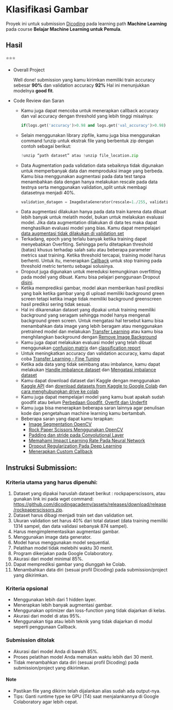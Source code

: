 # Klasifikasi Gambar

Proyek ini untuk submission [Dicoding](dicoding.com) pada learning path **Machine Learning** pada course **Belajar Machine Learning untuk Pemula**.

## Hasil

:star::star::star:

- Overall Project

  Well done! submission yang kamu kirimkan memiliki train accuracy sebesar **90%**  dan validation accuracy **92%** Hal ini menunjukkan modelnya **good fit**.

- Code Review dan Saran

  - Kamu juga dapat mencoba untuk menerapkan callback accuracy dan val accuracy dengan threshold yang lebih tinggi misalnya:
    ```python
    if(logs.get('accuracy')>0.98 and logs.get('val_accuracy')>0.98)
    ```
  - Selain menggunakan library zipfile, kamu juga bisa menggunakan command !unzip untuk ekstrak file yang berbentuk zip dengan contoh sebagai berikut:
    ```py
    !unzip “path dataset” atau !unzip file_location.zip
    ```
  - Data Augmentation pada validation data  sebaiknya tidak digunakan untuk memperbanyak data dan memproduksi image yang berbeda. Kamu bisa menggunakan augmentasi pada data test tanpa menambahkan data dengan hanya melakukan rescale pada data testnya serta menggunakan validation_split untuk membagi datasetnya menjadi 40%.
    ```py
    validation_datagen = ImageDataGenerator(rescale=1./255, validation_split = 0.4)
    ```
  - Data augmentasi dilakukan hanya pada data train karena data dibuat lebih banyak untuk melatih model, bukan untuk melakukan evaluasi model. Jika data augmentation dilakukan di data tes maka dapat menghasilkan evaluasi model yang bias. Kamu dapat mempelajari [data augmentasi tidak dilakukan di validation set](https://machinelearningmastery.com/how-to-configure-image-data-augmentation-when-training-deep-learning-neural-networks/)
  - Terkadang, epoch yang terlalu banyak ketika training dapat menyebabkan Overfiting. Sehingga perlu ditetapkan threshold (batas) khusus terhadap salah satu atau beberapa parameter metrics saat training. Ketika threshold tercapai, training model harus berhenti. Untuk itu, menerapkan [Callback](https://www.tensorflow.org/api_docs/python/tf/keras/callbacks/Callback) untuk stop training pada threshold metric tertentu sebagai solusinya.
  - Dropout juga digunakan untuk mereduksi kemungkinan overfitting pada model yang dibuat. Kamu bisa pelajari penggunaan Dropout [disini](https://www.tensorflow.org/api_docs/python/tf/keras/layers/Dropout).
  - Ketika memprediksi gambar, model akan memberikan hasil prediksi yang baik ketika gambar yang di upload memiliki background green screen tetapi ketika image tidak memiliki background greenscreen hasil prediksi sering tidak sesuai.
  - Hal ini dikarenakan dataset yang dipakai untuk training memiliki background yang seragam sehingga model hanya mengenali background green screen. Untuk mengatasi hal tersebut kamu bisa menambahkan data image yang lebih beragam atau menggunakan pretrained model dan melakukan [Transfer Learning](https://www.tensorflow.org/tutorials/images/transfer_learning) atau kamu bisa menghilangkan background dengan [Remove Image Background](https://data-flair.training/blogs/python-remove-image-background/)
  - Kamu juga dapat melakukan evaluasi model yang telah dibuat menggunakan [confusion matrix](https://scikit-learn.org/stable/modules/generated/sklearn.metrics.confusion_matrix.html) dan [classification report](https://scikit-learn.org/stable/modules/generated/sklearn.metrics.classification_report.html)
  - Untuk meningkatkan accuracy dan validation accuracy, kamu dapat coba [Transfer Learning - Fine Tuning](https://www.tensorflow.org/tutorials/images/transfer_learning)
  - Ketika ada data yang tidak seimbang atau imbalance, kamu dapat melakukan [Handle imbalance dataset](https://towardsdatascience.com/methods-for-dealing-with-imbalanced-data-5b761be45a18) dan [Mengatasi imbalance dataset](https://towardsdatascience.com/methods-for-dealing-with-imbalanced-data-5b761be45a18)
  - Kamu dapat download dataset dari Kaggle dengan menggunakan [Kaggle API](https://github.com/Kaggle/kaggle-api) dan [download datasets from Kaggle to Google Colab](https://medium.com/geekculture/how-to-download-datasets-from-kaggle-to-google-colab-7bb3c5a44c51) dan [cara menghubungkan drive ke colab](https://medium.com/@dede.brahma2/cara-menggunakan-google-colaboratory-5f5e4393ac2f#:~:text=Menggunakan%20Colab&text=Masuk%20kedalam%20google%20drive%20kemudian,colab%E2%80%9D%20setelah%20muncul%20klik%20connect.&text=Setelah%20berhasil%20instalasi%2C%20buat%20folder,kemudian%20masuk%20kedalam%20folder%20tersebut)
  - Kamu juga dapat mempelajari model yang kamu buat apakah sudah goodfit atau belum [Perbedaan Goodfit, Overfit dan Underfit](https://machinelearningmastery.com/learning-curves-for-diagnosing-machine-learning-model-performance)
  - Kamu juga bisa menerapkan beberapa saran lainnya agar penulisan kode dan pengetahuan machine learning kamu bertambah.
  - Beberapa saran yang dapat kamu terapkan:
    - [Image Segmentation OpenCV](https://machinelearningknowledge.ai/image-segmentation-in-python-opencv/)
    - [Rock Paper Scissors Menggunakan OpenCV](https://learnopencv.com/playing-rock-paper-scissors-with-ai/)
    - [Padding dan stride pada Convolutional Layer](https://machinelearningmastery.com/padding-and-stride-for-convolutional-neural-networks/)
    - [Memahami Impact Learning Rate Pada Neural Network](https://machinelearningmastery.com/understand-the-dynamics-of-learning-rate-on-deep-learning-neural-networks/fit)
    - [Dropout Regularization Pada Deep Learning](https://machinelearningmastery.com/dropout-regularization-deep-learning-models-keras/)
    - [Menerapkan Custom Callback](https://keras.io/api/callbacks/)

## Instruksi Submission:

### Kriteria utama yang harus dipenuhi:

1. Dataset yang dipakai haruslah dataset berikut : rockpaperscissors, atau gunakan link ini pada wget command: https://github.com/dicodingacademy/assets/releases/download/release/rockpaperscissors.zip.
2. Dataset harus dibagi menjadi train set dan validation set.
3. Ukuran validation set harus 40% dari total dataset (data training memiliki 1314 sampel, dan data validasi sebanyak 874 sampel).
4. Harus mengimplementasikan augmentasi gambar.
5. Menggunakan image data generator.
6. Model harus menggunakan model sequential.
7. Pelatihan model tidak melebihi waktu 30 menit.
8. Program dikerjakan pada Google Colaboratory.
9. Akurasi dari model minimal 85%.
10. Dapat memprediksi gambar yang diunggah ke Colab.
11. Menambahkan data diri (sesuai profil Dicoding) pada submission/project yang dikirimkan.

### Kriteria opsional

- Menggunakan lebih dari 1 hidden layer.
- Menerapkan lebih banyak augmentasi gambar.
- Menggunakan optimizer dan loss-function yang tidak diajarkan di kelas.
- Akurasi dari model di atas 95%.
- Menggunakan tiga atau lebih teknik yang tidak diajarkan di modul seperti penggunaan Callback.

### Submission ditolak

- Akurasi dari model Anda di bawah 85%.
- Proses pelatihan model Anda memakan waktu lebih dari 30 menit.
- Tidak menambahkan data diri (sesuai profil Dicoding) pada submission/project yang dikirimkan.

#### Note

- Pastikan file yang dikirim telah dijalankan alias sudah ada output-nya.
- Tips: Ganti runtime type ke GPU (T4) saat menjalankannya di Google Colaboratory agar lebih cepat.
